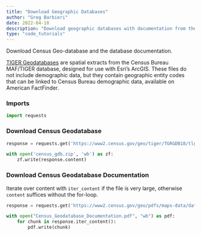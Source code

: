 ```yaml
---
title: "Download Geographic Databases"
author: "Greg Barbieri"
date: 2022-04-18
description: "Download geographic databases with documentation from the Census Bureau."
type: "code_tutorials"
--- 
```


Download Census Geo-database and the database documentation.

[TIGER Geodatabases](https://www.census.gov/geographies/mapping-files/time-series/geo/tiger-geodatabase-file.html) are spatial extracts from the Census Bureau MAF/TIGER database, designed for use with Esri’s ArcGIS. These files do not include demographic data, but they contain geographic entity codes that can be linked to Census Bureau demographic data, available on American FactFinder.

### Imports


```python
import requests
```

### Download Census Geodatabase


```python
response = requests.get('https://www2.census.gov/geo/tiger/TGRGDB18/tlgdb_2018_a_us_substategeo.gdb.zip')
```


```python
with open('census_gdb.zip', 'wb') as zf:
    zf.write(response.content)
```

### Download Census Geodatabase Documentation

Iterate over content with `iter_content` if the file is very large, otherwise `content` suffices without the for-loop.


```python
response = requests.get('https://www2.census.gov/geo/pdfs/maps-data/data/tiger/tgrshp2018/2018_TIGER_GDB_Record_Layouts.pdf')
```


```python
with open("Census_Geodatabase_Documentation.pdf", "wb") as pdf:
    for chunk in response.iter_content():
        pdf.write(chunk)
```
